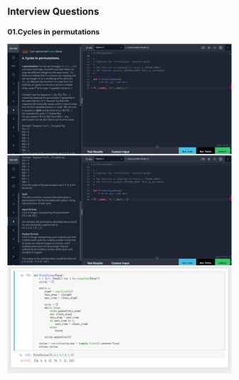 ## Interview Questions

### 01.Cycles in permutations
![1](static\1.png)
![1](static\2.png)
![1](static\3.png)